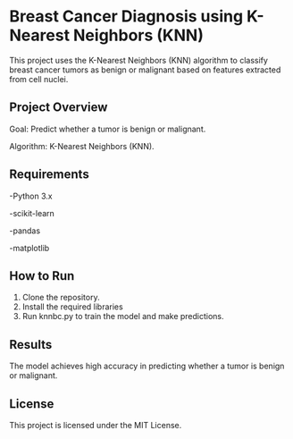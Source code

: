 # Breast Cancer Diagnosis using K-Nearest Neighbors (KNN)
This project uses the K-Nearest Neighbors (KNN) algorithm to classify breast cancer tumors as benign or malignant based on features extracted from cell nuclei.

## Project Overview

Goal: Predict whether a tumor is benign or malignant.

Algorithm: K-Nearest Neighbors (KNN).

## Requirements

-Python 3.x

-scikit-learn

-pandas

-matplotlib

## How to Run
1. Clone the repository.
2. Install the required libraries 
3. Run knnbc.py to train the model and make predictions.

## Results
The model achieves high accuracy in predicting whether a tumor is benign or malignant.

## License
This project is licensed under the MIT License.
